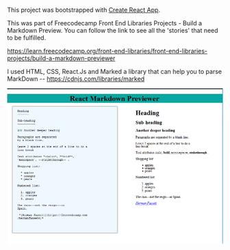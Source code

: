 This project was bootstrapped with [Create React App](https://github.com/facebookincubator/create-react-app).


This was part of Freecodecamp Front End Libraries Projects - Build a Markdown Preview.
You can follow the link to see all the 'stories' that need to be fulfilled.

https://learn.freecodecamp.org/front-end-libraries/front-end-libraries-projects/build-a-markdown-previewer

I used HTML, CSS, React.Js and Marked a library that can help you to parse MarkDown --  https://cdnjs.com/libraries/marked



![alt text](https://github.com/AndreusSH/Markdown-Previewer/blob/master/Markdown_Previewer.PNG)
